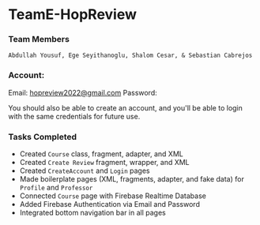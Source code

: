 # TeamE-HopReview
### Team Members
```
Abdullah Yousuf, Ege Seyithanoglu, Shalom Cesar, & Sebastian Cabrejos
```

### Account:
Email: hopreview2022@gmail.com
Password: 

You should also be able to create an account, and you'll be
able to login with the same credentials for future use.

### Tasks Completed
- Created `Course` class, fragment, adapter, and XML
- Created `Create Review` fragment, wrapper, and XML
- Created `CreateAccount` and `Login` pages
- Made boilerplate pages (XML, fragments, adapter, and fake data) for `Profile` and `Professor`
- Connected `Course` page with Firebase Realtime Database
- Added Firebase Authentication via Email and Password
- Integrated bottom navigation bar in all pages
